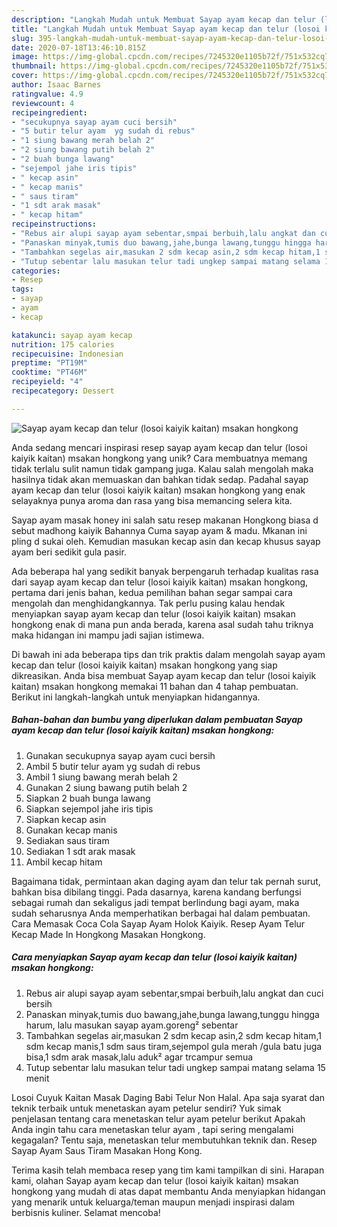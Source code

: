 ```yaml
---
description: "Langkah Mudah untuk Membuat Sayap ayam kecap dan telur (losoi kaiyik kaitan) msakan hongkong yang Bisa Manjain Lidah"
title: "Langkah Mudah untuk Membuat Sayap ayam kecap dan telur (losoi kaiyik kaitan) msakan hongkong yang Bisa Manjain Lidah"
slug: 395-langkah-mudah-untuk-membuat-sayap-ayam-kecap-dan-telur-losoi-kaiyik-kaitan-msakan-hongkong-yang-bisa-manjain-lidah
date: 2020-07-18T13:46:10.815Z
image: https://img-global.cpcdn.com/recipes/7245320e1105b72f/751x532cq70/sayap-ayam-kecap-dan-telur-losoi-kaiyik-kaitan-msakan-hongkong-foto-resep-utama.jpg
thumbnail: https://img-global.cpcdn.com/recipes/7245320e1105b72f/751x532cq70/sayap-ayam-kecap-dan-telur-losoi-kaiyik-kaitan-msakan-hongkong-foto-resep-utama.jpg
cover: https://img-global.cpcdn.com/recipes/7245320e1105b72f/751x532cq70/sayap-ayam-kecap-dan-telur-losoi-kaiyik-kaitan-msakan-hongkong-foto-resep-utama.jpg
author: Isaac Barnes
ratingvalue: 4.9
reviewcount: 4
recipeingredient:
- "secukupnya sayap ayam cuci bersih"
- "5 butir telur ayam  yg sudah di rebus"
- "1 siung bawang merah belah 2"
- "2 siung bawang putih belah 2"
- "2 buah bunga lawang"
- "sejempol jahe iris tipis"
- " kecap asin"
- " kecap manis"
- " saus tiram"
- "1 sdt arak masak"
- " kecap hitam"
recipeinstructions:
- "Rebus air alupi sayap ayam sebentar,smpai berbuih,lalu angkat dan cuci bersih"
- "Panaskan minyak,tumis duo bawang,jahe,bunga lawang,tunggu hingga harum, lalu masukan sayap ayam.goreng² sebentar"
- "Tambahkan segelas air,masukan 2 sdm kecap asin,2 sdm kecap hitam,1 sdm kecap manis,1 sdm saus tiram,sejempol gula merah /gula batu juga bisa,1 sdm arak masak,lalu aduk² agar trcampur semua"
- "Tutup sebentar lalu masukan telur tadi ungkep sampai matang selama 15 menit"
categories:
- Resep
tags:
- sayap
- ayam
- kecap

katakunci: sayap ayam kecap 
nutrition: 175 calories
recipecuisine: Indonesian
preptime: "PT19M"
cooktime: "PT46M"
recipeyield: "4"
recipecategory: Dessert

---
```



![Sayap ayam kecap dan telur (losoi kaiyik kaitan) msakan hongkong](https://img-global.cpcdn.com/recipes/7245320e1105b72f/751x532cq70/sayap-ayam-kecap-dan-telur-losoi-kaiyik-kaitan-msakan-hongkong-foto-resep-utama.jpg)

Anda sedang mencari inspirasi resep sayap ayam kecap dan telur (losoi kaiyik kaitan) msakan hongkong yang unik? Cara membuatnya memang tidak terlalu sulit namun tidak gampang juga. Kalau salah mengolah maka hasilnya tidak akan memuaskan dan bahkan tidak sedap. Padahal sayap ayam kecap dan telur (losoi kaiyik kaitan) msakan hongkong yang enak selayaknya punya aroma dan rasa yang bisa memancing selera kita.

Sayap ayam masak honey ini salah satu resep makanan Hongkong biasa d sebut madhong kaiyik Bahannya Cuma sayap ayam &amp; madu. Mkanan ini pling d sukai oleh. Kemudian masukan kecap asin dan kecap khusus sayap ayam beri sedikit gula pasir.

Ada beberapa hal yang sedikit banyak berpengaruh terhadap kualitas rasa dari sayap ayam kecap dan telur (losoi kaiyik kaitan) msakan hongkong, pertama dari jenis bahan, kedua pemilihan bahan segar sampai cara mengolah dan menghidangkannya. Tak perlu pusing kalau hendak menyiapkan sayap ayam kecap dan telur (losoi kaiyik kaitan) msakan hongkong enak di mana pun anda berada, karena asal sudah tahu triknya maka hidangan ini mampu jadi sajian istimewa.


Di bawah ini ada beberapa tips dan trik praktis dalam mengolah sayap ayam kecap dan telur (losoi kaiyik kaitan) msakan hongkong yang siap dikreasikan. Anda bisa membuat Sayap ayam kecap dan telur (losoi kaiyik kaitan) msakan hongkong memakai 11 bahan dan 4 tahap pembuatan. Berikut ini langkah-langkah untuk menyiapkan hidangannya.

<!--inarticleads1-->

##### Bahan-bahan dan bumbu yang diperlukan dalam pembuatan Sayap ayam kecap dan telur (losoi kaiyik kaitan) msakan hongkong:

1. Gunakan secukupnya sayap ayam cuci bersih
1. Ambil 5 butir telur ayam  yg sudah di rebus
1. Ambil 1 siung bawang merah belah 2
1. Gunakan 2 siung bawang putih belah 2
1. Siapkan 2 buah bunga lawang
1. Siapkan sejempol jahe iris tipis
1. Siapkan  kecap asin
1. Gunakan  kecap manis
1. Sediakan  saus tiram
1. Sediakan 1 sdt arak masak
1. Ambil  kecap hitam


Bagaimana tidak, permintaan akan daging ayam dan telur tak pernah surut, bahkan bisa dibilang tinggi. Pada dasarnya, karena kandang berfungsi sebagai rumah dan sekaligus jadi tempat berlindung bagi ayam, maka sudah seharusnya Anda memperhatikan berbagai hal dalam pembuatan. Cara Memasak Coca Cola Sayap Ayam Holok Kaiyik. Resep Ayam Telur Kecap Made In Hongkong Masakan Hongkong. 

<!--inarticleads2-->

##### Cara menyiapkan Sayap ayam kecap dan telur (losoi kaiyik kaitan) msakan hongkong:

1. Rebus air alupi sayap ayam sebentar,smpai berbuih,lalu angkat dan cuci bersih
1. Panaskan minyak,tumis duo bawang,jahe,bunga lawang,tunggu hingga harum, lalu masukan sayap ayam.goreng² sebentar
1. Tambahkan segelas air,masukan 2 sdm kecap asin,2 sdm kecap hitam,1 sdm kecap manis,1 sdm saus tiram,sejempol gula merah /gula batu juga bisa,1 sdm arak masak,lalu aduk² agar trcampur semua
1. Tutup sebentar lalu masukan telur tadi ungkep sampai matang selama 15 menit


Losoi Cuyuk Kaitan Masak Daging Babi Telur Non Halal. Apa saja syarat dan teknik terbaik untuk menetaskan ayam petelur sendiri? Yuk simak penjelasan tentang cara menetaskan telur ayam petelur berikut Apakah Anda ingin tahu cara menetaskan telur ayam , tapi sering mengalami kegagalan? Tentu saja, menetaskan telur membutuhkan teknik dan. Resep Sayap Ayam Saus Tiram Masakan Hong Kong. 

Terima kasih telah membaca resep yang tim kami tampilkan di sini. Harapan kami, olahan Sayap ayam kecap dan telur (losoi kaiyik kaitan) msakan hongkong yang mudah di atas dapat membantu Anda menyiapkan hidangan yang menarik untuk keluarga/teman maupun menjadi inspirasi dalam berbisnis kuliner. Selamat mencoba!
